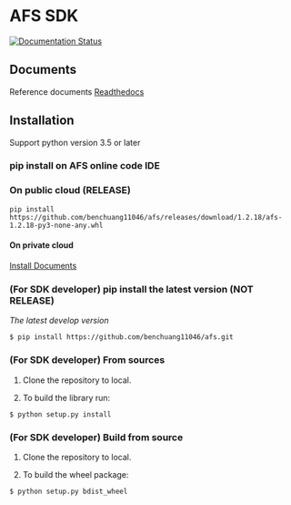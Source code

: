 # AFS SDK

[![Documentation Status](https://readthedocs.org/projects/afs-docs/badge/?version=latest)](https://afs-docs.readthedocs.io/en/latest/?badge=latest)


## Documents
Reference documents [Readthedocs](http://afs-docs.readthedocs.io/en/latest/sdk/)


## Installation

Support python version 3.5 or later


### pip install on AFS online code IDE
 
### On public cloud (RELEASE)
```
pip install https://github.com/benchuang11046/afs/releases/download/1.2.18/afs-1.2.18-py3-none-any.whl
```


#### On private cloud

[Install Documents](https://afs-docs.readthedocs.io/en/latest/sdk/docs/InstallDependencies.html)

### (For SDK developer) pip install the latest version (NOT RELEASE)

*The latest develop version*
```
$ pip install https://github.com/benchuang11046/afs.git
```

### (For SDK developer) From sources

1. Clone the repository to local.

2. To build the library run:
```
$ python setup.py install
```

### (For SDK developer) Build from source

1. Clone the repository to local.

2. To build the wheel package:
```
$ python setup.py bdist_wheel
```
